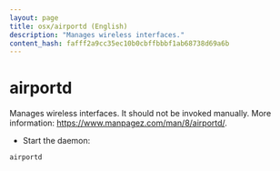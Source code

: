 ```yaml
---
layout: page
title: osx/airportd (English)
description: "Manages wireless interfaces."
content_hash: fafff2a9cc35ec10b0cbffbbbf1ab68738d69a6b
---
```

# airportd

Manages wireless interfaces.
It should not be invoked manually.
More information: <https://www.manpagez.com/man/8/airportd/>.

- Start the daemon:

`airportd`
